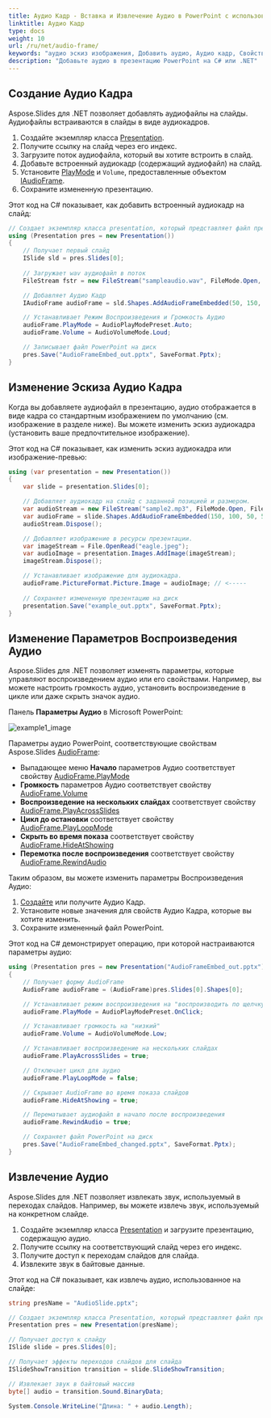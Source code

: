 ```yaml
---
title: Аудио Кадр - Вставка и Извлечение Аудио в PowerPoint с использованием C#
linktitle: Аудио Кадр
type: docs
weight: 10
url: /ru/net/audio-frame/
keywords: "аудио эскиз изображения, Добавить аудио, Аудио кадр, Свойства аудио, Извлечь аудио, C#, Csharp, Aspose.Slides для .NET"
description: "Добавьте аудио в презентацию PowerPoint на C# или .NET"
---
```


## **Создание Аудио Кадра**
Aspose.Slides для .NET позволяет добавлять аудиофайлы на слайды. Аудиофайлы встраиваются в слайды в виде аудиокадров.

1. Создайте экземпляр класса [Presentation](https://reference.aspose.com/slides/net/aspose.slides/presentation).
2. Получите ссылку на слайд через его индекс.
3. Загрузите поток аудиофайла, который вы хотите встроить в слайд.
4. Добавьте встроенный аудиокадр (содержащий аудиофайл) на слайд.
5. Установите [PlayMode](https://reference.aspose.com/slides/net/aspose.slides/audioplaymodepreset) и `Volume`, предоставленные объектом [IAudioFrame](https://reference.aspose.com/slides/net/aspose.slides/audioframe).
6. Сохраните измененную презентацию.

Этот код на C# показывает, как добавить встроенный аудиокадр на слайд:

```c#
// Создает экземпляр класса presentation, который представляет файл презентации
using (Presentation pres = new Presentation())
{
    // Получает первый слайд
    ISlide sld = pres.Slides[0];
    
    // Загружает wav аудиофайл в поток
    FileStream fstr = new FileStream("sampleaudio.wav", FileMode.Open, FileAccess.Read);

    // Добавляет Аудио Кадр
    IAudioFrame audioFrame = sld.Shapes.AddAudioFrameEmbedded(50, 150, 100, 100, fstr);

    // Устанавливает Режим Воспроизведения и Громкость Аудио
    audioFrame.PlayMode = AudioPlayModePreset.Auto;
    audioFrame.Volume = AudioVolumeMode.Loud;

    // Записывает файл PowerPoint на диск
    pres.Save("AudioFrameEmbed_out.pptx", SaveFormat.Pptx);
}
```

## **Изменение Эскиза Аудио Кадра**

Когда вы добавляете аудиофайл в презентацию, аудио отображается в виде кадра со стандартным изображением по умолчанию (см. изображение в разделе ниже). Вы можете изменить эскиз аудиокадра (установить ваше предпочтительное изображение).

Этот код на C# показывает, как изменить эскиз аудиокадра или изображение-превью:

```c#
using (var presentation = new Presentation())
{
    var slide = presentation.Slides[0];

    // Добавляет аудиокадр на слайд с заданной позицией и размером.
    var audioStream = new FileStream("sample2.mp3", FileMode.Open, FileAccess.Read);
    var audioFrame = slide.Shapes.AddAudioFrameEmbedded(150, 100, 50, 50, audioStream);
    audioStream.Dispose();

    // Добавляет изображение в ресурсы презентации.
    var imageStream = File.OpenRead("eagle.jpeg");
    var audioImage = presentation.Images.AddImage(imageStream);
    imageStream.Dispose();

    // Устанавливает изображение для аудиокадра.
    audioFrame.PictureFormat.Picture.Image = audioImage; // <-----
    
	// Сохраняет измененную презентацию на диск
    presentation.Save("example_out.pptx", SaveFormat.Pptx);
}
```

## **Изменение Параметров Воспроизведения Аудио**

Aspose.Slides для .NET позволяет изменять параметры, которые управляют воспроизведением аудио или его свойствами. Например, вы можете настроить громкость аудио, установить воспроизведение в цикле или даже скрыть значок аудио.

Панель **Параметры Аудио** в Microsoft PowerPoint:

![example1_image](audio_frame_0.png)

Параметры аудио PowerPoint, соответствующие свойствам Aspose.Slides [AudioFrame](https://reference.aspose.com/slides/net/aspose.slides/audioframe):

- Выпадающее меню **Начало** параметров Аудио соответствует свойству [AudioFrame.PlayMode](https://reference.aspose.com/slides/net/aspose.slides/audioframe/properties/playmode) 
- **Громкость** параметров Аудио соответствует свойству [AudioFrame.Volume](https://reference.aspose.com/slides/net/aspose.slides/audioframe/properties/volume) 
- **Воспроизведение на нескольких слайдах** соответствует свойству [AudioFrame.PlayAcrossSlides](https://reference.aspose.com/slides/net/aspose.slides/audioframe/properties/playacrossslides) 
- **Цикл до остановки** соответствует свойству [AudioFrame.PlayLoopMode](https://reference.aspose.com/slides/net/aspose.slides/audioframe/properties/playloopmode) 
- **Скрыть во время показа** соответствует свойству [AudioFrame.HideAtShowing](https://reference.aspose.com/slides/net/aspose.slides/audioframe/properties/hideatshowing) 
- **Перемотка после воспроизведения** соответствует свойству [AudioFrame.RewindAudio ](https://reference.aspose.com/slides/net/aspose.slides/audioframe/properties/rewindaudio) 

Таким образом, вы можете изменить параметры Воспроизведения Аудио:

1. [Создайте](#create-audio-frame) или получите Аудио Кадр.
2. Установите новые значения для свойств Аудио Кадра, которые вы хотите изменить.
3. Сохраните измененный файл PowerPoint.

Этот код на C# демонстрирует операцию, при которой настраиваются параметры аудио:

``` csharp 
using (Presentation pres = new Presentation("AudioFrameEmbed_out.pptx"))
{
    // Получает форму AudioFrame
    AudioFrame audioFrame = (AudioFrame)pres.Slides[0].Shapes[0];

    // Устанавливает режим воспроизведения на "воспроизводить по щелчку"
    audioFrame.PlayMode = AudioPlayModePreset.OnClick;

    // Устанавливает громкость на "низкий"
    audioFrame.Volume = AudioVolumeMode.Low;

    // Устанавливает воспроизведение на нескольких слайдах
    audioFrame.PlayAcrossSlides = true;

    // Отключает цикл для аудио
    audioFrame.PlayLoopMode = false;

    // Скрывает AudioFrame во время показа слайдов
    audioFrame.HideAtShowing = true;

    // Перематывает аудиофайл в начало после воспроизведения
    audioFrame.RewindAudio = true;

    // Сохраняет файл PowerPoint на диск
    pres.Save("AudioFrameEmbed_changed.pptx", SaveFormat.Pptx);
}
```

## **Извлечение Аудио**
Aspose.Slides для .NET позволяет извлекать звук, используемый в переходах слайдов. Например, вы можете извлечь звук, используемый на конкретном слайде.

1. Создайте экземпляр класса [Presentation](https://reference.aspose.com/slides/net/aspose.slides/presentation) и загрузите презентацию, содержащую аудио.
2. Получите ссылку на соответствующий слайд через его индекс.
3. Получите доступ к переходам слайдов для слайда.
4. Извлеките звук в байтовые данные.

Этот код на C# показывает, как извлечь аудио, использованное на слайде:

```c#
string presName = "AudioSlide.pptx";

// Создает экземпляр класса Presentation, который представляет файл презентации
Presentation pres = new Presentation(presName);

// Получает доступ к слайду
ISlide slide = pres.Slides[0];

// Получает эффекты переходов слайдов для слайда
ISlideShowTransition transition = slide.SlideShowTransition;

// Извлекает звук в байтовый массив
byte[] audio = transition.Sound.BinaryData;

System.Console.WriteLine("Длина: " + audio.Length);
```